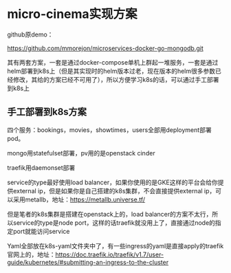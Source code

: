# micro-cinema实现方案

github原demo：

https://github.com/mmorejon/microservices-docker-go-mongodb.git

其有两套方案，一套是通过docker-compose单机上群起一堆服务，一套是通过helm部署到k8s上（但是其实现时的helm版本过老，现在版本的helm很多参数已经修改，其给的方案已经不可用了），所以方便学习k8s的话，可以通过手工部署到k8s上

## 手工部署到k8s方案

四个服务：bookings，movies，showtimes，users全部用deployment部署pod。

mongo用statefulset部署，pv用的是openstack cinder

traefik用daemonset部署

service的type最好使用load balancer，如果你使用的是GKE这样的平台会给你提供external ip，但是如果你是自己搭建的k8s集群，不会直接提供external ip，可以采用metallb，地址：https://metallb.universe.tf/

但是笔者的k8s集群是搭建在openstack上的，load balancer的方案不太行，所以service的type是node port，这样的话traefik就没用上了，直接通过node的指定port就能访问service



Yaml全部放在k8s-yaml文件夹中了，有一些ingress的yaml是直接apply的traefik官网上的，地址：https://doc.traefik.io/traefik/v1.7/user-guide/kubernetes/#submitting-an-ingress-to-the-cluster

